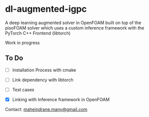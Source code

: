 # dl-augmented-igpc
A deep learning augmented solver in OpenFOAM built on top of the pisoFOAM solver which uses a custom inference framework with the PyTorch C++ Frontend (libtorch) 

Work in progress

## To Do

- [ ] Installation Process with cmake
- [ ] Link dependency with libtorch
- [ ] Test cases
- [x] Linking with Inference framework in OpenFOAM


Contact: maheindrane.many@gmail.com
